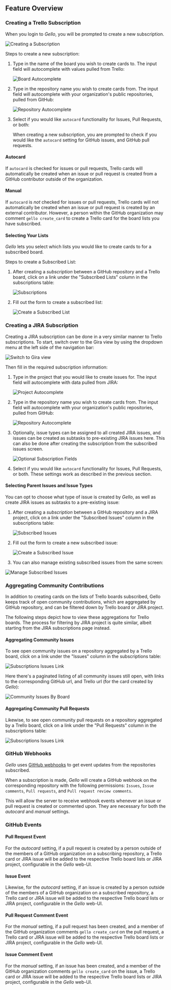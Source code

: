 ## Feature Overview

### Creating a Trello Subscription

When you login to _Gello_, you will be prompted to create a new subscription.

   ![Creating a Subscription](../images/create_subscription.png)

Steps to create a new subscription:

1. Type in the name of the board you wish to create cards to. The input field will autocomplete with values pulled from Trello:

    ![Board Autocomplete](../images/board_autocomplete.png)

2. Type in the repository name you wish to create cards from. The input field will autocomplete with your organization's public repositories, pulled from GitHub:

    ![Repository Autocomplete](../images/repo_autocomplete.png)

3. Select if you would like `autocard` functionality for Issues, Pull Requests, or both:

    When creating a new subscription, you are prompted to check if you would like the `autocard` setting for GitHub issues, and GitHub pull requests.

#### Autocard

If `autocard` is checked for issues or pull requests, Trello cards will automatically be created when an issue or pull request is created from a GitHub contributor outside of the organization.

#### Manual

If `autocard` is _not_ checked for issues or pull requests, Trello cards will not automatically be created when an issue or pull request is created by an external contributor. However, a person within the GitHub organization may comment `gello create_card` to create a Trello card for the board lists you have subscribed.

#### Selecting Your Lists

_Gello_ lets you select which lists you would like to create cards to for a subscribed board.

Steps to create a Subscribed List:

1. After creating a _subscription_ between a GitHub repository and a Trello board, click on a link under the "Subscribed Lists" column in the subscriptions table:

    ![Subscriptions](../images/subscriptions_highlight_subscribed_lists.png)

2. Fill out the form to create a subscribed list:

    ![Create a Subscribed List](../images/create_subscribed_list.png)


### Creating a JIRA Subscription

Creating a JIRA subscription can be done in a very similar manner to Trello subscriptions. To start, switch over to the Gira view by using the dropdown menu at the left side of the navigation bar:

![Switch to Gira view](../images/switch_to_jira_view.png)

Then fill in the required subscription information:

1. Type in the project that you would like to create issues for. The input field will autocomplete with data pulled from JIRA:

	![Project Autocomplete](../images/project_autocomplete.png)

2. Type in the repository name you wish to create cards from. The input field will autocomplete with your organization's public repositories, pulled from GitHub:

    ![Repository Autocomplete](../images/repo_autocomplete.png)

3. Optionally, issue types can be assigned to all created JIRA issues, and issues can be created as subtasks to pre-existing JIRA issues here. This can also be done after creating the subscription from the subscribed issues screen.

    ![Optional Subscription Fields](../images/optional_subscription_fields.png)

4. Select if you would like `autocard` functionality for Issues, Pull Requests, or both. These settings work as described in the previous section.

#### Selecting Parent Issues and Issue Types

You can opt to choose what type of issue is created by _Gello_, as well as create JIRA issues as subtasks to a pre-existing issue:

1. After creating a _subscription_ between a GitHub repository and a JIRA project, click on a link under the "Subscribed Issues" column in the subscriptions table:

    ![Subscribed Issues](../images/subscribed_issues_link.png)

2. Fill out the form to create a new subscribed issue:

    ![Create a Subscribed Issue](../images/create_subscribed_issue.png)


3. You can also manage existing subscribed issues from the same screen:

![Manage Subscribed Issues](../images/edit_subscribed_issues.png)


### Aggregating Community Contributions

In addition to creating cards on the lists of Trello boards subscribed, Gello keeps track of open community contributions, which are aggregated by GitHub repository, and can be filtered down by Trello board or JIRA project.

The following steps depict how to view these aggregations for Trello boards. The process for filtering by JIRA project is quite similar, albeit starting from the JIRA subscriptions page instead.

#### Aggregating Community Issues

To see open community issues on a repository aggregated by a Trello board, click on a link under the "Issues" column in the subscriptions table:

![Subscriptions Issues Link](../images/subscriptions_highlight_issues.png)

Here there's a paginated listing of all community issues still open, with links to the corresponding GitHub url, and Trello url (for the card created by _Gello_):

![Community Issues By Board](../images/community_issues_by_board.png)

#### Aggregating Community Pull Requests

Likewise, to see open community pull requests on a repository aggregated by a Trello board, click on a link under the "Pull Requests" column in the subscriptions table:

![Subscriptions Issues Link](../images/subscriptions_highlight_pull_requests.png)


### GitHub Webhooks
_Gello_ uses [GitHub webhooks](https://developer.github.com/webhooks/) to get event updates from the repositories subscribed.

When a subscription is made, _Gello_ will create a GitHub webhook on the corresponding repository with the following permissions: `Issues`, `Issue comments`, `Pull requests`, and `Pull request review comments`.

This will allow the server to receive webhook events whenever an issue or pull request is created or commented upon. They are necessary for both the _autocard_ and _manual_ settings.

### GitHub Events
#### Pull Request Event

For the _autocard_ setting, if a pull request is created by a person outside of the members of a GitHub organization on a subscribing repository, a Trello card or JIRA issue will be added to the respective Trello board lists or JIRA project, configurable in the _Gello_ web-UI.

#### Issue Event

Likewise, for the _autocard_ setting, if an issue is created by a person outside of the members of a GitHub organization on a subscribed repository, a Trello card or JIRA issue will be added to the respective Trello board lists or JIRA project, configurable in the _Gello_ web-UI.

#### Pull Request Comment Event

For the _manual_ setting, if a pull request has been created, and a member of the GitHub organization comments `gello create_card` on the pull request, a Trello card or JIRA issue will be added to the respective Trello board lists or JIRA project, configurable in the _Gello_ web-UI.

#### Issue Comment Event

For the _manual_ setting, if an issue has been created, and a member of the GitHub organization comments `gello create_card` on the issue, a Trello card or JIRA issue will be added to the respective Trello board lists or JIRA project, configurable in the _Gello_ web-UI.


